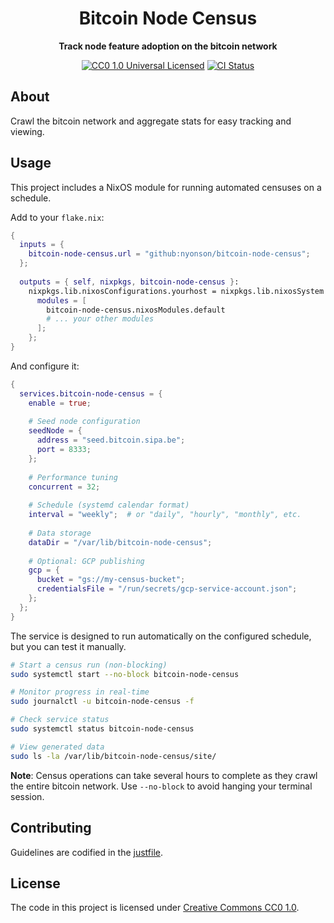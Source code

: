 <div align="center">
  <h1>Bitcoin Node Census</h1>
  <p>
    <strong>Track node feature adoption on the bitcoin network</strong>
  </p>

  <p>
    <a href="https://github.com/nyonson/bitcoin-node-census/blob/master/LICENSE"><img alt="CC0 1.0 Universal Licensed" src="https://img.shields.io/badge/license-CC0--1.0-blue.svg"/></a>
    <a href="https://github.com/nyonson/bitcoin-node-census/actions?query=workflow%3ACI"><img alt="CI Status" src="https://github.com/nyonson/bitcoin-node-census/actions/workflows/ci.yml/badge.svg"/></a>
  </p>
</div>

## About

Crawl the bitcoin network and aggregate stats for easy tracking and viewing.

## Usage

This project includes a NixOS module for running automated censuses on a schedule.

Add to your `flake.nix`:

```nix
{
  inputs = {
    bitcoin-node-census.url = "github:nyonson/bitcoin-node-census";
  };
  
  outputs = { self, nixpkgs, bitcoin-node-census }:
    nixpkgs.lib.nixosConfigurations.yourhost = nixpkgs.lib.nixosSystem {
      modules = [
        bitcoin-node-census.nixosModules.default
        # ... your other modules
      ];
    };
}
```

And configure it:

```nix
{
  services.bitcoin-node-census = {
    enable = true;
    
    # Seed node configuration
    seedNode = {
      address = "seed.bitcoin.sipa.be";
      port = 8333;
    };
    
    # Performance tuning
    concurrent = 32;
    
    # Schedule (systemd calendar format)
    interval = "weekly";  # or "daily", "hourly", "monthly", etc.
    
    # Data storage
    dataDir = "/var/lib/bitcoin-node-census";
    
    # Optional: GCP publishing
    gcp = {
      bucket = "gs://my-census-bucket";
      credentialsFile = "/run/secrets/gcp-service-account.json";
    };
  };
}
```

The service is designed to run automatically on the configured schedule, but you can test it manually.

```bash
# Start a census run (non-blocking)
sudo systemctl start --no-block bitcoin-node-census

# Monitor progress in real-time
sudo journalctl -u bitcoin-node-census -f

# Check service status
sudo systemctl status bitcoin-node-census

# View generated data
sudo ls -la /var/lib/bitcoin-node-census/site/
```

**Note**: Census operations can take several hours to complete as they crawl the entire bitcoin network. Use `--no-block` to avoid hanging your terminal session.

## Contributing

Guidelines are codified in the [justfile](justfile).

## License

The code in this project is licensed under [Creative Commons CC0 1.0](LICENSE).
